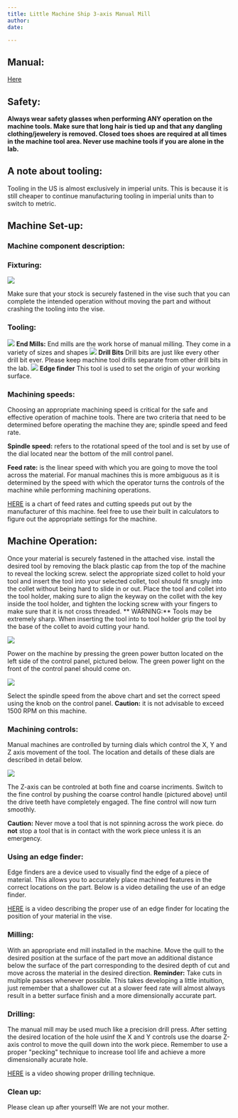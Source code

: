 ```yaml
---
title: Little Machine Ship 3-axis Manual Mill
author: 
date: 

---
```


## Manual:
[Here](http://littlemachineshop.com/gallery/ug/3900%20Mini%20Mill%20Users%20Guide.pdf)

## Safety:
**Always wear safety glasses when performing ANY operation on the machine tools. Make sure that long hair is tied up and that any dangling clothing/jewelery is removed. Closed toes shoes are required at all times in the machine tool area. Never use machine tools if you are alone in the lab.**
	
## A note about tooling:
Tooling in the US is almost exclusively in imperial units. This is because it is still cheaper to continue manufacturing tooling in imperial units than to switch to metric.
	
## Machine Set-up:
### Machine component description:
	
### Fixturing:
	
![](https://github.com/psu-epl/psu-epl.github.com/blob/master/images/mill/vise.jpg)

Make sure that your stock is securely fastened in the vise such that you can complete the intended operation without moving the part and without crashing the tooling into the vise.
### Tooling:
![](https://github.com/psu-epl/psu-epl.github.com/blob/master/images/mill/end_mill.jpg)
**End Mills:** End mills are the work horse of manual milling. They come in a variety of sizes and shapes 
![](https://github.com/psu-epl/psu-epl.github.com/blob/master/images/mill/drill_bits.jpg)
**Drill Bits** Drill bits are just like every other drill bit ever. Please keep machine tool drills separate from other drill bits in the lab.
![](https://github.com/psu-epl/psu-epl.github.com/blob/master/images/mill/edge_finder.jpg)
**Edge finder** This tool is used to set the origin of your working surface.

	
### Machining speeds:
	
Choosing an appropriate machining speed is critical for the safe and effective operation of machine tools. There are two criteria that need to be determined before operating the machine they are; spindle speed and feed rate.
	
**Spindle speed:** refers to the rotational speed of the tool and is set by use of the dial located near the bottom of the mill control panel.
	
**Feed rate:** is the linear speed with which you are going to move the tool across the material. For manual machines this is more ambiguous as it is determined by the speed with which the operator turns the controls of the machine while performing machining operations.
	
[HERE](https://littlemachineshop.com/reference/cuttingspeeds.php) is a chart of feed rates and cutting speeds put out by the manufacturer of this machine. feel free to use their built in calculators to figure out the appropriate settings for the machine.
	
## Machine Operation:

Once your material is securely fastened in the attached vise. install the desired tool by removing the black plastic cap from the top of the machine to reveal the locking screw. select the appropriate sized collet to hold your tool and insert the tool into your selected collet, tool should fit snugly into the collet without being hard to slide in or out. Place the tool and collet into the tool holder, making sure to align the keyway on the collet with the key inside the tool holder, and tighten the locking screw with your fingers to make sure that it is not cross threaded.
** WARNING:** Tools may be extremely sharp. When inserting the tool into to tool holder grip the tool by the base of the collet to avoid cutting your hand.
	
![](https://github.com/psu-epl/psu-epl.github.com/blob/master/images/mill/insert.jpg)
	
Power on the machine by pressing the green power button located on the left side of the control panel, pictured below. The green power light on the front of the control panel should come on.
	
![](https://github.com/psu-epl/psu-epl.github.com/blob/master/images/mill/control.jpg)
	
Select the spindle speed from the above chart and set the correct speed using the knob on the control panel.
**Caution:** it is not advisable to exceed 1500 RPM on this machine.

### Machining controls:
	
Manual machines are controlled by turning dials which control the X, Y and Z axis movement of the tool. The location and details of these dials are described in detail below.
	
![](https://github.com/psu-epl/psu-epl.github.com/blob/master/images/mill/label.PNG)
	
The Z-axis can be controled at both fine and coarse incriments. Switch to the fine control by pushing the coarse control handle (pictured above) until the drive teeth have completely engaged. The fine control will now turn smoothly.
	
**Caution:** Never move a tool that is not spinning across the work piece. do **not** stop a tool that is in contact with the work piece unless it is an emergency.
	
### Using an edge finder:

Edge finders are a device used to visually find the edge of a piece of material. This allows you to accurately place machined features in the correct locations on the part. Below is a video detailing the use of an edge finder.
	
[HERE](https://www.youtube.com/watch?v=5_qiPE5z7SE) is a video describing the proper use of an edge finder for locating the position of your material in the vise.
	
### Milling:

With an appropriate end mill installed in the machine. Move the quill to the desired position at the surface of the part move an additional distance below the surface of the part corresponding to the desired depth of cut and move across the material in the desired direction.
**Reminder:** Take cuts in multiple passes whenever possible. This takes developing a little intuition, just remember that a shallower cut at a slower feed rate will almost always result in a better surface finish and a more dimensionally accurate part.
	
### Drilling:

The manual mill may be used much like a precision drill press. After setting the desired location of the hole usinf the X and Y controls use the doarse Z-axis control to move the quill down into the work piece. Remember to use a proper "pecking" technique to increase tool life and achieve a more dimensionally acurate hole.
	
[HERE](https://www.youtube.com/watch?v=fdRCeTeAOpA) is a video showing proper drilling technique.

### Clean up:

Please clean up after yourself! We are not your mother.
